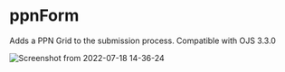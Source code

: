 # ppnForm
Adds a PPN Grid to the submission process. Compatible with OJS 3.3.0

![Screenshot from 2022-07-18 14-36-24](https://user-images.githubusercontent.com/70636551/179512610-3b454f37-83f6-45de-97a6-352b3b8a2841.png)
